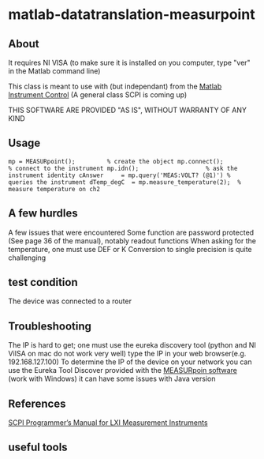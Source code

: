 # matlab-datatranslation-measurpoint

## About
It requires NI VISA (to make sure it is installed on you computer, type "ver" in the Matlab command line)

This class is meant to use with (but independant) from the [Matlab Instrument Control](https://github.com/cnanders/matlab-instrument-control)
(A general class SCPI is coming up)

THIS SOFTWARE ARE PROVIDED "AS IS", WITHOUT WARRANTY OF ANY KIND

## Usage
`mp = MEASURpoint();         % create the object
mp.connect();               % connect to the instrument
mp.idn();                   % ask the instrument identity
cAnswer     = mp.query('MEAS:VOLT? (@1)') % queries the instrument
dTemp_degC  = mp.measure_temperature(2);  % measure temperature on ch2`

## A few hurdles
A few issues that were encountered 
Some function are password protected (See page 36 of the manual), notably readout functions
When asking for the temperature, one must use DEF or K
Conversion to single precision is quite challenging

## test condition 
The device was connected to a router

## Troubleshooting 
The IP is hard to get; one must use the eureka discovery tool (python and NI ViISA on mac do not work very well)
type the IP in your web browser(e.g. 192.168.127.100)
To determine the IP of the device on your network you can use the Eureka Tool Discover provided with the [MEASURpoin software](http://www.datatranslation.de/en/measure/measurpoint-24-bit/measurpoint-usb/data-logger-software,1355.html?merk=e35d01fd463cc351bcc67baf54fa1869) (work with Windows)
it can have some issues with Java version 

## References
[SCPI Programmer’s Manual for LXI Measurement Instruments](http://www.omgl.com.cn/upfile/File/2011/DT/SCPI_Programmer%27s_Manual_for_MEASURpoint_Ethernet(LXI)_Instruments.pdf)

## useful tools 





